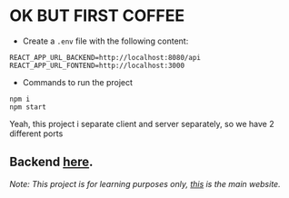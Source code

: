 # OK BUT FIRST COFFEE

- Create a `.env` file with the following content:

```
REACT_APP_URL_BACKEND=http://localhost:8080/api
REACT_APP_URL_FONTEND=http://localhost:3000
```

- Commands to run the project

```
npm i
npm start
```


Yeah, this project i separate client and server separately, so we have 2 different ports


## Backend [here](https://github.com/Phan-Trong-Hau/backend-coffee).


_Note: This project is for learning purposes only, [this](https://okbutfirst.com/) is the main website._
